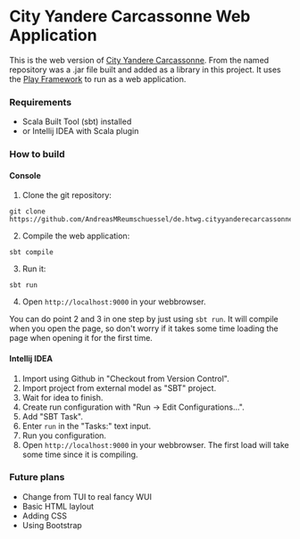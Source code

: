 # City Yandere Carcassonne Web Application

This is the web version of [City Yandere Carcassonne](https://github.com/AndreasMReumschuessel/de.htwg.cityyanderecarcassonne/).
From the named repository was a .jar file built and added as a library in this project.
It uses the [Play Framework](https://www.playframework.com/) to run as a web application.

### Requirements
- Scala Built Tool (sbt) installed
- or Intellij IDEA with Scala plugin

### How to build
#### Console

1. Clone the git repository:
```
git clone https://github.com/AndreasMReumschuessel/de.htwg.cityyanderecarcassonne.web.git
```
2. Compile the web application:
```
sbt compile
```
3. Run it:
```
sbt run
```
4. Open `http://localhost:9000` in your webbrowser.

You can do point 2 and 3 in one step by just using `sbt run`. It will compile when you open the page, so don't worry if it takes some time loading the page when opening it for the first time.

#### Intellij IDEA
1. Import using Github in "Checkout from Version Control".
2. Import project from external model as "SBT" project.
3. Wait for idea to finish.
4. Create run configuration with "Run -> Edit Configurations...".
5. Add "SBT Task".
6. Enter `run` in the "Tasks:" text input.
7. Run you configuration.
8. Open `http://localhost:9000` in your webbrowser. The first load will take some time since it is compiling.

### Future plans
- Change from TUI to real fancy WUI
- Basic HTML laylout
- Adding CSS
- Using Bootstrap
